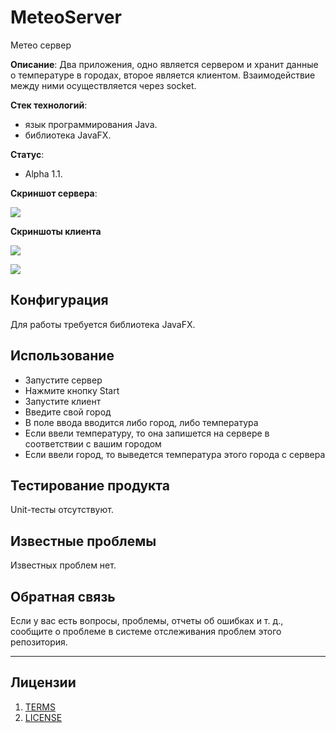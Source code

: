 # MeteoServer
Метео сервер

**Описание**: Два приложения, одно является сервером и хранит данные о температуре в городах, второе является клиентом. Взаимодействие между ними осуществляется через socket. 



**Стек технологий**:
  - язык программирования Java.
  - библиотека JavaFX.

**Статус**:
  - Alpha 1.1.

**Скриншот сервера**: 

![](https://sun9-19.userapi.com/impg/JBG4nDIn9BvfGY6pBMITorG_cgWypA-t-OQgbA/4ucWYIly8lE.jpg?size=296x301&quality=96&sign=b654c99dad65d3d6bcbe2e5503724f1f&type=album)

**Скриншоты клиента**

![](https://sun9-40.userapi.com/impg/uvGSwHDEo7f9w8qg6aeWonrb4zR1kup5BXmy0g/ZXsFEd3kz7s.jpg?size=214x187&quality=96&sign=26a809ed176c846185735023adc31978&type=album)

![](https://sun9-72.userapi.com/impg/scYevWHYmKvMuloBAzi3HPFmbi0wlz-mUXj5PA/GXyo5fzzdgo.jpg?size=295x300&quality=96&sign=b1838e8d353efb19ba8c20feca7e41a4&type=album)

## Конфигурация

Для работы требуется библиотека JavaFX.

## Использование

- Запустите сервер
- Нажмите кнопку Start
- Запустите клиент
- Введите свой город
- В поле ввода вводится либо город, либо температура
- Если ввели температуру, то она запишется на сервере в соответствии с вашим городом
- Если ввели город, то выведется температура этого города с сервера

## Тестирование продукта

Unit-тесты отсутствуют.

## Известные проблемы

Известных проблем нет.

## Обратная связь

Если у вас есть вопросы, проблемы, отчеты об ошибках и т. д., сообщите о проблеме в системе отслеживания проблем этого репозитория.

----

## Лицензии
1. [TERMS](TERMS.md)
2. [LICENSE](LICENSE)
